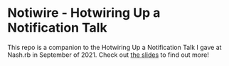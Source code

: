# Notiwire - Hotwiring Up a Notification Talk

This repo is a companion to the Hotwiring Up a Notification Talk I gave at Nash.rb in September of 2021. Check out [the slides](https://docs.google.com/presentation/d/1_Uwl118y-hHmeYseVwVffDYoFfarLY5-dTToCuVZAF0/edit?usp=sharing) to find out more!
